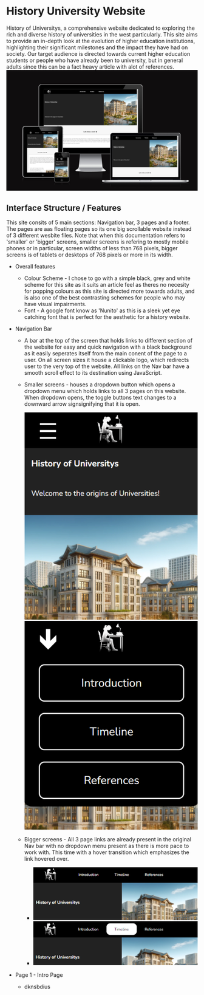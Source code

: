 # History University Website
History of Universitys, a comprehensive website dedicated to exploring the rich and diverse history of universities in the west particularly. This site aims to provide an in-depth look at the evolution of higher education institutions, highlighting their significant milestones and the impact they have had on society. Our target audience is directed towards current higher education students or people who have already been to university, but in general adults since this can be a fact heavy article with alot of references.
![Am i responsive snippet](assets/images/readme_1.png)


## Interface Structure / Features

This site consits of 5 main sections: Navigation bar, 3 pages and a footer. The pages are aas floating pages so its one big scrollable website instead of 3 different wesbite files. Note that when this documentation refers to 'smaller' or 'bigger' screens, smaller screens is refering to mostly mobile phones or in particular, screen widths of less than 768 pixels, bigger screens is of tablets or desktops of 768 pixels or more in its width.

* Overall features
  * Colour Scheme - I chose to go with a simple black, grey and white scheme for this site as it suits an article feel as theres no necesity for popping colours as this site is directed more towards adults, and is also one of the best contrasting schemes for people who may have visual impairments.
  * Font - A google font know as 'Nunito' as this is a sleek yet eye catching font that is perfect for the aesthetic for a history website.

* Navigation Bar
  * A bar at the top of the screen that holds links to different section of the website for easy and quick navigation with a black background as it easily seperates itself from the main conent of the page to a user. On all screen sizes it house a clickable logo, which redirects user to the very top of the website. All links on the Nav bar have a smooth scroll effect to its destination using JavaScript.

  * Smaller screens - houses a dropdown button which opens a dropdown menu which holds links to all 3 pages on this website. When dropdown opens, the toggle buttons text changes to a downward arrow signsignifying that it is open. 
    
    ![Nav bar mobile](assets/images/readme_2.png)
    ![Dropdown menu on mobile](assets/images/readme_3.png)

  * Bigger screens - All 3 page links are already present in the original Nav bar with no dropdown menu present as there is more pace to work with. This time with a hover transition which emphasizes the link hovered over.
    * ![Nav bar on bigger screens](assets/images/readme_4.png)
    * ![Link hover transition](assets/images/readme_5.png)

* Page 1 - Intro Page
  * dknsbdius    

